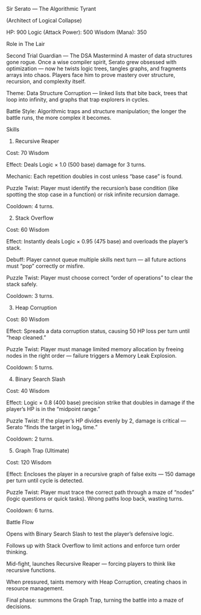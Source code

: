 Sir Serato — The Algorithmic Tyrant

(Architect of Logical Collapse)

HP: 900
Logic (Attack Power): 500
Wisdom (Mana): 350

Role in The Lair

Second Trial Guardian — The DSA Mastermind
A master of data structures gone rogue. Once a wise compiler spirit, Serato grew obsessed with optimization — now he twists logic trees, tangles graphs, and fragments arrays into chaos. Players face him to prove mastery over structure, recursion, and complexity itself.

Theme: Data Structure Corruption — linked lists that bite back, trees that loop into infinity, and graphs that trap explorers in cycles.

Battle Style: Algorithmic traps and structure manipulation; the longer the battle runs, the more complex it becomes.

Skills

1. Recursive Reaper

Cost: 70 Wisdom

Effect: Deals Logic × 1.0 (500 base) damage for 3 turns.

Mechanic: Each repetition doubles in cost unless “base case” is found.

Puzzle Twist: Player must identify the recursion’s base condition (like spotting the stop case in a function) or risk infinite recursion damage.

Cooldown: 4 turns.

2. Stack Overflow

Cost: 60 Wisdom

Effect: Instantly deals Logic × 0.95 (475 base) and overloads the player’s stack.

Debuff: Player cannot queue multiple skills next turn — all future actions must “pop” correctly or misfire.

Puzzle Twist: Player must choose correct “order of operations” to clear the stack safely.

Cooldown: 3 turns.

3. Heap Corruption

Cost: 80 Wisdom

Effect: Spreads a data corruption status, causing 50 HP loss per turn until “heap cleaned.”

Puzzle Twist: Player must manage limited memory allocation by freeing nodes in the right order — failure triggers a Memory Leak Explosion.

Cooldown: 5 turns.

4. Binary Search Slash

Cost: 40 Wisdom

Effect: Logic × 0.8 (400 base) precision strike that doubles in damage if the player’s HP is in the “midpoint range.”

Puzzle Twist: If the player’s HP divides evenly by 2, damage is critical — Serato “finds the target in log₂ time.”

Cooldown: 2 turns.

5. Graph Trap (Ultimate)

Cost: 120 Wisdom

Effect: Encloses the player in a recursive graph of false exits — 150 damage per turn until cycle is detected.

Puzzle Twist: Player must trace the correct path through a maze of “nodes” (logic questions or quick tasks). Wrong paths loop back, wasting turns.

Cooldown: 6 turns.

Battle Flow

Opens with Binary Search Slash to test the player’s defensive logic.

Follows up with Stack Overflow to limit actions and enforce turn order thinking.

Mid-fight, launches Recursive Reaper — forcing players to think like recursive functions.

When pressured, taints memory with Heap Corruption, creating chaos in resource management.

Final phase: summons the Graph Trap, turning the battle into a maze of decisions.
